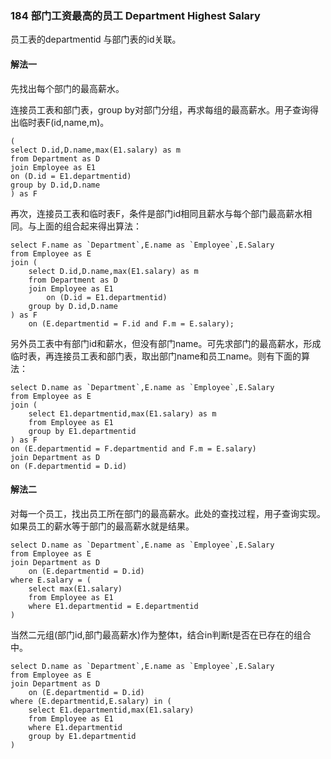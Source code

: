 ### 184 部门工资最高的员工 Department Highest Salary

员工表的departmentid 与部门表的id关联。

#### 解法一

先找出每个部门的最高薪水。

连接员工表和部门表，group by对部门分组，再求每组的最高薪水。用子查询得出临时表F(id,name,m)。

```mysql
(
select D.id,D.name,max(E1.salary) as m
from Department as D
join Employee as E1 
on (D.id = E1.departmentid)
group by D.id,D.name
) as F
```

再次，连接员工表和临时表F，条件是部门id相同且薪水与每个部门最高薪水相同。与上面的组合起来得出算法：

```mysql
select F.name as `Department`,E.name as `Employee`,E.Salary
from Employee as E
join (
    select D.id,D.name,max(E1.salary) as m
    from Department as D
    join Employee as E1 
        on (D.id = E1.departmentid)
    group by D.id,D.name
) as F
    on (E.departmentid = F.id and F.m = E.salary);
```

另外员工表中有部门id和薪水，但没有部门name。可先求部门的最高薪水，形成临时表，再连接员工表和部门表，取出部门name和员工name。则有下面的算法：

```mysql
select D.name as `Department`,E.name as `Employee`,E.Salary
from Employee as E
join (
    select E1.departmentid,max(E1.salary) as m
    from Employee as E1
    group by E1.departmentid
) as F
on (E.departmentid = F.departmentid and F.m = E.salary)
join Department as D
on (F.departmentid = D.id)
```

#### 解法二

对每一个员工，找出员工所在部门的最高薪水。此处的查找过程，用子查询实现。如果员工的薪水等于部门的最高薪水就是结果。

```mysql
select D.name as `Department`,E.name as `Employee`,E.Salary
from Employee as E
join Department as D
    on (E.departmentid = D.id)
where E.salary = (
    select max(E1.salary) 
    from Employee as E1
    where E1.departmentid = E.departmentid
)
```

当然二元组(部门id,部门最高薪水)作为整体t，结合in判断t是否在已存在的组合中。

```mysql
select D.name as `Department`,E.name as `Employee`,E.Salary
from Employee as E
join Department as D
    on (E.departmentid = D.id)
where (E.departmentid,E.salary) in (
    select E1.departmentid,max(E1.salary) 
    from Employee as E1
    where E1.departmentid
    group by E1.departmentid
)
```